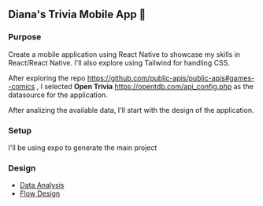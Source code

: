## Diana's Trivia Mobile App :iphone:

### Purpose
Create a mobile application using React Native to showcase my skills in React/React Native. I'll also explore using Tailwind for handling CSS.

After exploring the repo https://github.com/public-apis/public-apis#games--comics , I selected **Open Trivia** https://opentdb.com/api_config.php as the datasource for the application.

After analizing the available data, I'll start with the design of the application.

### Setup
I'll be using expo to generate the main project

### Design
* [Data Analysis](/docs/DESIGN.MD "Data Analysis")
* [Flow Design](/docs/Sequence.MD "Flow Design")
